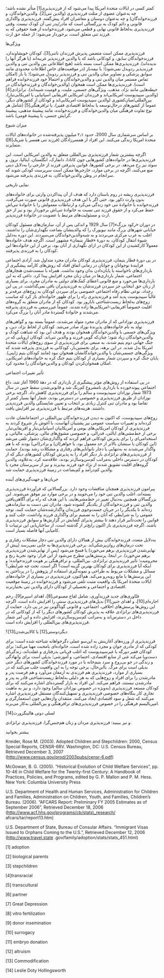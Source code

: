   کمتر کسی در ایالات متحدهٔ امریکا پیدا می‌شود که از فرزندپذیری[1] متأثر نشده باشد؛ چه به‌عنوان عضوی از مثلث فرزندپذیری (والدین تنی[2]، والدین‌خواندگان، و فرزندخواندگان) و چه به‌عنوان دوستان و معاشران افراد پیش‌گفته. فرزندپذیری واگذاری قانونی و دائم کودک به بزرگسالی است که مادر/پدر تنی آن کودک نیست. وقتی فرزندپذیری به‌لحاظ قانونی نهایی و قطعی می‌شود، فرزندخوانده از همهٔ حقوقی که به فرزند تنی متعلق است، برخوردار می‌شود؛ از جمله حق ارث.

ویژگی‌ها

 فرزندپذیری ممکن است متضمن پذیرش فرزندان ناتنی[3]، کودکان خویشاوندان، فرزندخواندگان سابق، و کودکانی باشد که با والدین فرزندپذیر غریبه‌اند (یا هرگز آنها را ندیده‌اند). فرزندپذیری‌ها ممکن است بسته باشد (هیچ اطلاعاتی بین والدین تنی و والدین فرزندپذیر ردوبدل نمی‌شود)؛ یا نیمه‌باز (در موقعیت‌های خاص اطلاعات محدودی مانند سوابق پزشکی و تصاویر میان والدین تنی و فرزندپذیر ردوبدل می‌شود)؛ یا باز (امکان تماس مستمر میان والدین تنی و والدین‌خواندگان و احتمالاً خود فرزندخوانده فراهم است). فرزندپذیری‌ها ممکن است همخوان (والدین‌خواندگان و فرزندخواندگان در حیطه‌هایی مانند نژاد، مذهب، ویژگی‌های جسمی، ملیت، و قومیت شبیه‌اند)، ترانژادی[4] (والدین سپیدپوست امریکایی‌اند و فرزندان امریکایی افریقایی اسپانیایی یا امریکایی‌تبار)، بین‌المللی/میان‌کشوری (والدین سپیدپوست امریکایی‌اند و کودکان از کشورهای دیگر، عموماً از کشورهای درحال‌توسعه یا به‌لحاظ اقتصادی فقیر)، یا ترافرهنگی[5] (شامل هر نوع تفاوت فرهنگی میان والدین‌خواندگان و فرزندخوانده، مانند پیشینهٔ مذهبی، پیشینهٔ گرایش جنسی، یا پیشینهٔ قومی) باشد.

میزان شیوع

 بر اساس سرشماری سال 2000، حدود ۲٫۱ میلیون پذیرفته‌شده در خانواده‌های ایالات متحدهٔ امریکا زندگی می‌کنند. این افراد از همسرزادگان (فرزند تنی همسر یا شریک[6]) متمایزند.

اگرچه بیشترین شمار فرزندپذیری بین‌المللی متعلق به والدین امریکایی است، این فرزندپذیری‌ها در خانواده‌های کشورهایی چون کانادا، دانمارک، انگلستان، ایتالیا، نروژ، و سوئد نیز رخ می‌دهد. در برخی کشورها، قوانین پذیرفتن فرزند از خارجی را به‌دلایل دینی منع می‌کنند، اگرچه در برخی موارد، خارجی‌ها ممکن است سرپرست کودکی شوند که سرانجام در وطن والدین‌خواندگان، به فرزندی پذیرفته می‌شود.

نمایی تاریخی

فرزندپذیری ریشه در روم باستان دارد که هدف از آن پیداکردن وارثی برای خانواده‌های بدون وارث ذکور بود. حتی اگر با این هدف فرزندپذیریِ قانونی صورت می‌گرفت، فرزندخوانده با خانوادهٔ تنی خود زندگی می‌کرد و ارتباطات معمولش را با خانوادهٔ تنی‌اش حفظ می‌کرد و از حقوق فرزند تنی نسبت به خانوادهٔ تنی‌اش برخوردار بود و نیز از حق ارث و مسئولیت‌های مرتبط با عضویت در خانوادهٔ فرزندپذیر.

 در دوران «رکود بزرگ»[7] سال 1929 و اندکی پس از آن، سازمان‌های مسئول کودکان خیابانی شهرهای بزرگ مانند نیویورک را که والدینشان بضاعت نگهداری‌شان را نداشتند، اغلب به غرب مرکزی می‌بردند و به شبه‌والدین‌خواندگان می‌سپردند. این دوره به‌دلیل شیوهٔ انتقال کودکان، به دورهٔ «قطار یتیمان» مشهور است. اگرچه هدف خانواده‌ها معمولاً کارکشیدن از این کودکان در ازای نگهداری از آنان بود، برخی از این خانواده‌ها این کودکان را به فرزندی پذیرفتند.

 در پی دورهٔ قطار یتیمان، فرزندپذیری کودکان مادران مجرد متداول شد. آزادی اجتماعی فزایندهٔ نوجوانان و جوانان در زمانی اتفاق افتاد که روش‌های کارآمد پیشگیری از بارداری‌های ناخواسته یا پایان‌دادن بدان وجود نداشت. همراه با سست‌شدن هنجارهای اجتماعی، شمار بارداری‌ها در میان زنان مجرد افزایش پیدا کرد. داغی که به این بارداری‌ها می‌خورد و منع قانونی اعطای کمک‌های دولتی به مادران مجرد، برای بسیاری از زنان حق انتخابی جز سپردن فرزندشان به فرزندپذیران باقی نمی‌گذاشت. در پی این رخداد، نوعی نظام رفاه اجتماعی خصوصی برای سپردن کودکان به زوج‌های مرفه‌تر و غالباً سپیدپوست پدید آمد و فرزندپذیری راه را برای ظهور خانواده‌ای باز کرد که مناسب زوج‌های به‌لحاظ زیست‌شناختی نابارور بود. کودکان که از مادران متعلق به گروه‌های اقلیت خصوصاً افریقایی-امریکایی‌ها زاده شدند، عموماً غیررسمی به فرزندی پذیرفته می‌شدند و خانوادهٔ گستردهٔ مادر آنان را بزرگ می‌کرد.

فرزندپذیری نوزادانی که از مادران مجرد متولد می‌شدند، عموماً بسته بود و گواهی‌های تولد به نام خانواده‌های پذیرندهٔ نوزاد صادر می‌شد. کودکان از لحاظ نژاد، دین، و ویژگی‌های جسمی با والدین‌خواندگان همخوان بودند و هدف این بود که شباهت کودک و والدین‌خواندگان زیاد شود؛ چنان‌که گویی فرزند و والدین تنی‌اند. کودکان اروپایی که در جنگ جهانی دوم یتیم شدند، به منبعی برای فرزندپذیری از سوی زوج‌های ایالات متحدهٔ امریکا بدل شدند. در این برهه، برای نخستین‌بار، کودکانی به فرزندی پذیرفته شدند که ویژگی‌های جسمی‌شان با والدین‌خواندگانشان همخوان نبود (مانند کودکان یتیم ژاپنی). پایان جنگ کره و سپردن شمار بسیاری از کودکان یتیم جنگ کره به خانواده‌های امریکایی، امکان همخوان‌کردن کودکان و والدین‌خواندگان را محدود کرد.

تأثیر تغییرات اجتماعی

در پی استفاده از روش‌های مؤثر پیشگیری از بارداری که در دههٔ 1960 آغاز شد، داغ اجتماعی پیوندخورده با بارداری نامشروع کم‌رنگ شد و قانونی‌شدن سقط جنین در سال 1973 شمار نوزادان سپیدپوست و سالم را برای فرزندپذیری کاهش داد. اگرچه برخی نوزادان از طریق فرزندپذیری و خصوصی در دسترس بودند، شمار آنها بسیار کمتر از تقاضا بود و مادران تنی کنترل زیادی بر انتخاب و تعیین شایستگی والدین فرزندپذیر داشتند. هزینه‌های مرتبط با فرزندپذیری نیز افزایش یافت.

زوج‌های سپیدپوست، که اکنون به دیدن فرزندخواندگان بین‌المللی در اجتماعاتشان عادت کرده‌اند و تغییرات سیاست عمومی نیز پشتیبان آنهاست، با آغوش باز شروع کردند به فرزندپذیری از کودکان امریکایی‌های بومی و امریکاییان اسپانیایی‌تبار و افریقایی‌تبار. برخی از خط‌مشی‌های ایالتی، فدرالی، و خصوصی مشوق‌های مالی، پزشکی، مالیاتی، و استخدامی‌ای را برای پذیرش کودکانی فراهم کردند که واگذاری‌شان دشوار تلقی می‌شد (این کودکان یا سنشان بالاتر از حد معمول بود، یا خواهر(ان) و برادر(انی) بودند که با هم واگذار می‌شدند نه به‌تنهایی یا دچار ناتوانایی‌های رفتاری و مشکلات رشد بودند). حمایت از فرزندپذیری‌های ترانژادی بار دیگر افراد را به پذیرش کودکان کشورهای دیگر که از کودکان در دسترس داخلی به‌مراتب کم‌سن‌وسال‌تر بودند، علاقه‌مند کرد. به‌علاوه، والدین گروه‌های اقلیت تشویق شدند از نژاد خود فرزند بپذیرند و نیز از سرپرستان مجرد یا والدین کم‌درآمد و کم‌بضاعت در زمینهٔ فرزندپذیری حمایت شد.

جریان‌ها و جهت‌گیری‌های آینده

پیرامون فرزندپذیری همچنان مناقشات وجود دارد. بزرگسالانی که فرآوردهٔ فرزندپذیری بسته‌اند، اغلب والدین تنی خود را می‌جویند و در برخی موارد نیز موفق می‌شوند. این بزرگسالان همچنین به‌دنبال تغییر در خط‌مشی‌هایند، با این هدف که راه برای آگاهی‌یافتن والدین تنی و فرزندخواندگان از یکدیگر گشوده شود. مادران تنی دست به سازماندهی زده‌اند تا یکدیگر را در جریان جست‌وجوی فرزندان واگذارشده‌شان حمایت کنند، توجه عمومی را به شرایطی که آنان را به تصمیم برای واگذاری فرزند واداشت، جلب کنند و قوانین را تحت‌تأثیر قرار دهند تا بیشتر پذیرای گشایش در گزارش‌ها و سوابق فرزندپذیری باشند. اگرچه فرزندپذیری باز اکنون رایج‌تر از گذشته است، از ساختاریابی این ترتیبات تا کامیابی آنها فاصله بسیار است.

به‌دلایل متعدد، فرزندخواندگان بیش از همالان دارای والدین تنی دچار مشکلات رفتاری و تحت درمان‌های روان‌پزشکی‌اند. برخی فرزندپذیری‌ها به جایی نمی‌رسد (پیش از نهایی‌شدن فرزندپذیری برهم می‌خورد) یا فسخ می‌شود (پس از نهایی‌شدن فرزندپذیری برهم می‌خورد). در اینجا، پرسش‌هایی مطرح می‌شود از این قرار: وجود تجربهٔ رنج و محرومیت؛ تأثیر فرزندپذیری ترانژادی، بین‌المللی، و ترافرهنگی بر هویت فرزندخوانده؛ و اینکه آیا فرزندپذیری برای کودکان بهترین گزینه است؟ اگر است، تحت چه شرایطی؟ مسائل و مشکلات مربوط به طراحی و نمونه‌گیری استفاده از پژوهش را در پرداختن به این پرسش‌ها با مانع روبه‌رو می‌کند. هم‌اکنون، فرزندپذیری در بسیاری از خانواده‌های ایالات متحدهٔ امریکا یک واقعیت مثبت تلقی می‌شود و فرزندخوانده در زمینهٔ موقعیت اقتصادی و اجتماعی و تحصیلی از کودکان دارای والدین تنی بختیارترند.

 فنّاوری‌های جدید فرزندآوری، شامل لقاح مصنوعی[8]، اهدای اسپرم[9]، رحم اجاره‌ای[10]، و اهدای جنین[11] بدیل‌های فرزندپذیری سنتی را افزایش داده است، اگرچه این روش‌ها پرسش‌های اخلاقی، اجتماعی، و قانونی گوناگونی نیز در پی دارد. حمایت از فرزندپذیری‌های ترانژادی علاقه به پذیرش کودکان کشورهای دیگر را که از کودکانی که در داخل در دسترس‌اند و به‌مراتب کم‌سن‌وسال‌ترند، افزایش داده و این امر شمار فرزندپذیری‌های بین‌المللی را افزایش داده است.

 دیگردوستی[12] یا کالایی‌شدن[13]؟

 فرزندپذیری از ورزه‌های آغازینش به این‌سو عملی دگرخواهانه شناخته شده است: برای کودکی که از مادری جوان و مجرد زاده شده است، خانواده‌ای بامحبت مهیا می‌کند؛ برای کودکان فقیر دورگه یا غیرسپیدپوست که اغلب قربانی بدرفتاری و غفلت‌اند، زندگی‌ای دست‌وپا می‌کند غنی از منابع اقتصادی، اجتماعی، و آموزشی؛ بدیلی است برای وانهادگی و زندگی در جو بی‌روح و سرد یتیم‌خانه یا در مورد فرزندخواندگان کشورهای دیگر حتی بدیلی است برای مرگ. بااین‌حال، برخی توجه را به این واقعیت جلب می‌کنند که در بسیاری از موارد، فرزندپذیری هم فرزندی به ارمغان می‌آورد و هم فرصت پدر و مادرشدن را برای افراد و زوج‌هایی که به هر دلیلی به‌لحاظ زیست‌شناختی قادر به پدر و مادرشدن نیستند، فراهم می‌کند. این افراد به بازار گسترده‌ای اشاره می‌کنند که برای کودکان مستعد فرزندپذیری (به‌ویژه در خصوص نوزادان سالم) وجود دارد، و نیز به ماهیت تجاری کار بنگاه‌های خصوصی فرزندپذیری و تسهیل‌کنندگان مستقل فرزندپذیری اشاره می‌کنند که شغل و سود اقتصادی ایجاد می‌کنند. منتقدان واژه‌هایی چون استعمارگری و امپریالیسم فرهنگی را در خصوص فرزندپذیری‌های ترافرهنگی و بین‌المللی به‌کار می‌برند. 

لسلی دوتی هالینگزورث[14]

  


و نیز ببینید: فرزندپذیری مردان و زنان هم‌جنس‌گرا، فرزندپذیری ترانژادی.

  


بیشتر بخوانید

  


Kreider, Rose M. (2003). Adopted Children and Stepchildren: 2000, Census Special Reports, CENSR-6RV. Washington, DC: U.S. Census Bureau, Retrieved December 3, 2007 (http://www.census.gov/prod/2003pubs/censr-6.pdf)

McGowan, B. G. (2005). “Historical Evolution of Child Welfare Services”, pp. 10-46 in Child Welfare for the Twenty-first Century: A Handbook of Practices, Policies, and Programs, edited by G. P. Mallon and P. M. Hess. New York: Columbia University Press

U.S. Department of Health and Human Services, Administration for Children and Families, Administration on Children, Youth, and Families, Children’s Bureau. (2006). “AFCARS Report: Preliminary FY 2005 Estimates as of September 2006”, Retrieved December 18, 2006 (http://www.acf.hhs.gov/programs/cb/stats\_research/ afcars/tar/report13.htm)

U.S. Department of State, Bureau of Consular Affairs. “Immigrant Visas Issued to Orphans Coming to the U.S.”, Retrieved December 12, 2006 (http://www.travel.state .gov/family/adoption/stats/stats\_451.html)

[1] adoption

[2] biological parents

[3] stepchildren

[4]transracial

[5] transcultural

[6] partner

[7] Great Depression

[8] vitro fertilization

[9] donor insemination

[10] surrogacy

[11] embryo donation

[12] altruism

 [13] Commodification

[14] Leslie Doty Hollingsworth

  


 

  


 

  


 

 